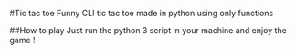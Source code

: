 #Tic tac toe
Funny CLI tic tac toe made in python using only functions

##How to play
Just run the python 3 script in your machine and enjoy the game !
